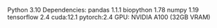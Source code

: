 Python 3.10
Dependencies:
pandas 1.1.1
biopython 1.78
numpy 1.19
tensorflow 2.4
cuda:12.1
pytorch:2.4
GPU: NVIDIA A100 (32GB VRAM)
